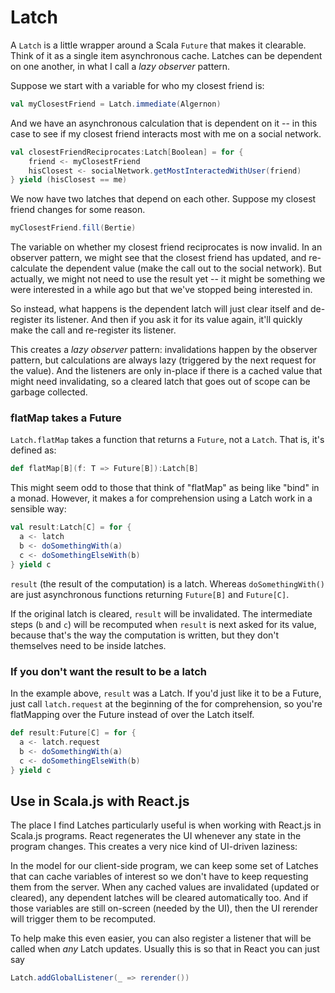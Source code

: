 # Latch

A `Latch` is a little wrapper around a Scala `Future` that makes it clearable. Think of it as a single item 
asynchronous cache. Latches can be dependent on one another, in what I call a *lazy observer* pattern. 

Suppose we start with a variable for who my closest friend is:

```scala
val myClosestFriend = Latch.immediate(Algernon)
```

And we have an asynchronous calculation that is dependent on it -- in this case to see if my closest friend interacts most with me on a social network.

```scala
val closestFriendReciprocates:Latch[Boolean] = for { 
    friend <- myClosestFriend 
    hisClosest <- socialNetwork.getMostInteractedWithUser(friend)
} yield (hisClosest == me)
```

We now have two latches that depend on each other. Suppose my closest friend changes for some reason. 

```scala
myClosestFriend.fill(Bertie)
```

The variable on whether my closest friend reciprocates is now invalid. In an observer pattern, we might see that the closest friend has updated, and 
re-calculate the dependent value (make the call out to the social network). But actually, we might not need to use the result yet -- it might be something we were interested in a while ago
but that we've stopped being interested in. 

So instead, what happens is the dependent latch will just clear itself and de-register its listener. And then if you ask it for its value again, it'll quickly make the call and re-register its listener.

This creates a *lazy observer* pattern: invalidations happen by the observer pattern, but calculations are always lazy (triggered by the next request for the value). And the listeners are only in-place if
there is a cached value that might need invalidating, so a cleared latch that goes out of scope can be garbage collected.


### flatMap takes a Future

`Latch.flatMap` takes a function that returns a `Future`, not a `Latch`. That is, it's defined as:

```scala
def flatMap[B](f: T => Future[B]):Latch[B]
```

This might seem odd to those that think of "flatMap" as being like "bind" in a monad. However, it makes a for comprehension using a Latch work in a sensible way: 

```scala 
val result:Latch[C] = for { 
  a <- latch
  b <- doSomethingWith(a)
  c <- doSomethingElseWith(b)
} yield c
```

`result` (the result of the computation) is a latch. Whereas `doSomethingWith()` are just asynchronous functions returning `Future[B]` and `Future[C]`.

If the original latch is cleared, `result` will be invalidated. The intermediate steps (`b` and `c`) will be recomputed when `result` is next asked for its value, because that's the way the computation is written, but they don't themselves need to be inside latches.

### If you don't want the result to be a latch

In the example above, `result` was a Latch. If you'd just like it to be a Future, just call `latch.request` at the beginning of the for comprehension, so you're flatMapping over the Future instead of
over the Latch itself.

```scala
def result:Future[C] = for { 
  a <- latch.request
  b <- doSomethingWith(a)
  c <- doSomethingElseWith(b)
} yield c
```


## Use in Scala.js with React.js

The place I find Latches particularly useful is when working with React.js in Scala.js programs. React regenerates the UI whenever any state in the program changes. This creates a very nice kind of UI-driven laziness:

In the model for our client-side program, we can keep some set of Latches that can cache variables of interest so we don't have to keep requesting them from the server. When any cached values are invalidated (updated or cleared), any dependent latches will be cleared automatically too. And if those variables are still on-screen (needed by the UI), then the UI rerender will trigger them to be recomputed.  

To help make this even easier, you can also register a listener that will be called when *any* Latch updates. Usually this is so that in React you can just say

```scala
Latch.addGlobalListener(_ => rerender())
```


